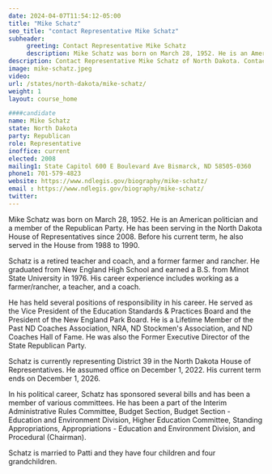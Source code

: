 ```yaml
---
date: 2024-04-07T11:54:12-05:00
title: "Mike Schatz"
seo_title: "contact Representative Mike Schatz"
subheader:
     greeting: Contact Representative Mike Schatz
     description: Mike Schatz was born on March 28, 1952. He is an American politician and a member of the Republican Party. He has been serving in the North Dakota House of Representatives since 2008.
description: Contact Representative Mike Schatz of North Dakota. Contact information for Mike Schatz includes email address, phone number, and mailing address.
image: mike-schatz.jpeg
video:
url: /states/north-dakota/mike-schatz/
weight: 1
layout: course_home

####candidate
name: Mike Schatz
state: North Dakota
party: Republican
role: Representative
inoffice: current
elected: 2008
mailing1: State Capitol 600 E Boulevard Ave Bismarck, ND 58505-0360
phone1: 701-579-4823
website: https://www.ndlegis.gov/biography/mike-schatz/
email : https://www.ndlegis.gov/biography/mike-schatz/
twitter:
---
```

Mike Schatz was born on March 28, 1952. He is an American politician and a member of the Republican Party. He has been serving in the North Dakota House of Representatives since 2008. Before his current term, he also served in the House from 1988 to 1990.

Schatz is a retired teacher and coach, and a former farmer and rancher. He graduated from New England High School and earned a B.S. from Minot State University in 1976. His career experience includes working as a farmer/rancher, a teacher, and a coach.

He has held several positions of responsibility in his career. He served as the Vice President of the Education Standards & Practices Board and the President of the New England Park Board. He is a Lifetime Member of the Past ND Coaches Association, NRA, ND Stockmen's Association, and ND Coaches Hall of Fame. He was also the Former Executive Director of the State Republican Party.

Schatz is currently representing District 39 in the North Dakota House of Representatives. He assumed office on December 1, 2022. His current term ends on December 1, 2026.

In his political career, Schatz has sponsored several bills and has been a member of various committees. He has been a part of the Interim Administrative Rules Committee, Budget Section, Budget Section - Education and Environment Division, Higher Education Committee, Standing Appropriations, Appropriations - Education and Environment Division, and Procedural (Chairman).

Schatz is married to Patti and they have four children and four grandchildren.
